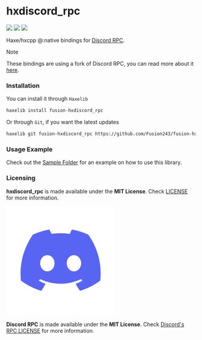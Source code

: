 # hxdiscord_rpc

![](https://img.shields.io/github/repo-size/MAJigsaw77/hxdiscord_rpc) ![](https://badgen.net/github/open-issues/MAJigsaw77/hxdiscord_rpc) ![](https://badgen.net/badge/license/MIT/green)

Haxe/hxcpp @:native bindings for [Discord RPC](https://github.com/discord/discord-rpc).

> [!NOTE]
> These bindings are using a fork of Discord RPC, you can read more about it [here](https://github.com/MAJigsaw77/hxdiscord_rpc/tree/main/project/discord-rpc).

### Installation

You can install it through `Haxelib`
```bash
haxelib install fusion-hxdiscord_rpc
```
Or through `Git`, if you want the latest updates
```bash
haxelib git fusion-hxdiscord_rpc https://github.com/Fusion243/fusion-hxdiscord_rpc.git
```

### Usage Example

Check out the [Sample Folder](sample/) for an example on how to use this library.

### Licensing

**hxdiscord_rpc** is made available under the **MIT License**. Check [LICENSE](./LICENSE) for more information.

![](https://raw.githubusercontent.com/github/explore/2a3ce46f963399611d8e2054bb0ce9a4b539296a/topics/discord/discord.png)

**Discord RPC** is made available under the **MIT License**. Check [Discord's RPC LICENSE](https://github.com/discord/discord-rpc/blob/master/LICENSE) for more information.
